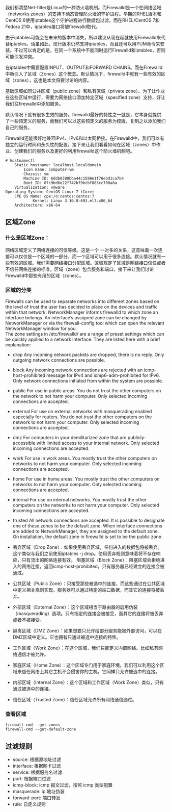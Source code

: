  
我们都清楚Net-filter是Linux的一种防火墙机制。而Firewalld是一个在网络区域（networks zones）的支持下动态管理防火墙的守护进程。早期的RHEL版本和CentOS 6使用iptables这个守护进程进行数据包过滤。而在RHEL/CentOS 7和Fedora 21中，iptables接口将被firewalld取代。
  
由于iptables可能会在未来的版本中消失，所以建议从现在起就使用Firewalld来代替iptables。话虽如此，现行版本仍然支持iptables，而且还可以用YUM命令来安装。不过可以肯定的是，在同一个系统中不能同时运行Firewalld和iptables，否则可能引发冲突。
  
在iptables中需要配置INPUT、OUTPUT和FORWARD CHAINS。而在Firewalld中新引入了区域（Zones）这个概念。默认情况下，firewalld中就有一些有效的区域（zones），这也是本文将要讨论的内容。
  
基础区域如同公共区域（public zone）和私有区域（private zone）。为了让作业在这些区域中运行，需要为网络接口添加特定区域（specified zone）支持，好让我们往firewalld中添加服务。
  
默认情况下就有很多生效的服务。firewalld最好的特性之一就是，它本身就提供了一些预定义的服务，而我们可以以这些预定义的服务为模版，复制之以添加我们自己的服务。
  
Firewalld还能很好地兼容IPv4、IPv6和以太网桥接。在Firewalld中，我们可以有独立的运行时间和永久性的配置。接下来让我们看看如何在区域（zones）中作业、创建我们的服务以及更好的利用firewalld这个防火墙机制吧。

    # hostnamectl
        Static hostname: localhost.localdomain
            Icon name: computer-vm
            Chassis: vm
            Machine ID: 6ddb8380bba44c1598e1f76ebd1ca7b4
            Boot ID: 87c9bd6e22f742bf9bcbf883cc708a8a
        Virtualization: vmware
    Operating System: CentOS Linux 7 (Core)
        CPE OS Name: cpe:/o:centos:centos:7
                Kernel: Linux 3.10.0-693.el7.x86_64
        Architecture: x86-64


## 区域Zone
### 什么是区域Zone： 
网络区域定义了网络连接的可信等级。这是一个 一对多的关系，这意味着一次连接可以仅仅是一个区域的一部分，而一个区域可以用于很多连接。默认情况就有一些有效的区域。我们需要网络接口分配区域。区域规定了区域是网络接口信任或者不信任网络连接的标准。区域（zone）包含服务和端口。接下来让我们讨论Firewalld中那些有用的区域（zones）。
### 区域的分类
Firewalls can be used to separate networks into different zones based on the level of trust the user has decided to place on the devices and traffic within that network. NetworkManager informs firewalld to which zone an interface belongs. An interface’s assigned zone can be changed by NetworkManager or via the firewall-config tool which can open the relevant NetworkManager window for you.  
The zone settings in /etc/firewalld/ are a range of preset settings which can be quickly applied to a network interface. They are listed here with a brief explanation:

* drop 
Any incoming network packets are dropped, there is no reply. Only outgoing network connections are possible.
* block 
Any incoming network connections are rejected with an icmp-host-prohibited message for IPv4 and icmp6-adm-prohibited for IPv6. Only network connections initiated from within the system are possible.
* public 
For use in public areas. You do not trust the other computers on the network to not harm your computer. Only selected incoming connections are accepted.
* external 
For use on external networks with masquerading enabled especially for routers. You do not trust the other computers on the network to not harm your computer. Only selected incoming connections are accepted.
* dmz 
For computers in your demilitarized zone that are publicly-accessible with limited access to your internal network. Only selected incoming connections are accepted.
* work 
For use in work areas. You mostly trust the other computers on networks to not harm your computer. Only selected incoming connections are accepted.
* home 
For use in home areas. You mostly trust the other computers on networks to not harm your computer. Only selected incoming connections are accepted.
* internal 
For use on internal networks. You mostly trust the other computers on the networks to not harm your computer. Only selected incoming connections are accepted.
* trusted 
All network connections are accepted. 
It is possible to designate one of these zones to be the default zone. When interface connections are added to NetworkManager, they are assigned to the default zone. On installation, the default zone in firewalld is set to be the public zone.

* 丢弃区域（Drop Zone）：如果使用丢弃区域，任何进入的数据包将被丢弃。这个类似与我们之前使用iptables -j drop。使用丢弃规则意味着将不存在响应，只有流出的网络连接有效。
阻塞区域（Block Zone）：阻塞区域会拒绝进入的网络连接，返回icmp-host-prohibited，只有服务器已经建立的连接会被通过。
* 公共区域（Public Zone）：只接受那些被选中的连接，而这些通过在公共区域中定义相关规则实现。服务器可以通过特定的端口数据，而其它的连接将被丢弃。
* 外部区域（External Zone）：这个区域相当于路由器的启用伪装（masquerading）选项。只有指定的连接会被接受，而其它的连接将被丢弃或者不被接受。
* 隔离区域（DMZ Zone）：如果想要只允许给部分服务能被外部访问，可以在DMZ区域中定义。它也拥有只通过被选中连接的特性。
* 工作区域（Work Zone）：在这个区域，我们只能定义内部网络。比如私有网络通信才被允许。
* 家庭区域（Home Zone）：这个区域专门用于家庭环境。我们可以利用这个区域来信任网络上其它主机不会侵害你的主机。它同样只允许被选中的连接。
* 内部区域（Internal Zone）：这个区域和工作区域（Work Zone）类似，只有通过被选中的连接。
* 信任区域（Trusted Zone）：信任区域允许所有网络通信通过。

### 查看区域
    firewall-cmd --get-zones
    firewall-cmd --get-default-zone

## 过滤规则
* source: 根据源地址过滤
* interface: 根据网卡过滤
* service: 根据服务名过滤
* port: 根据端口过滤
* icmp-block: icmp 报文过滤，按照 icmp 类型配置
* masquerade: ip 地址伪装
* forward-port: 端口转发
* rule: 自定义规则
